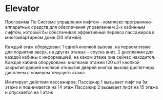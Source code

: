 # Elevator 
Программа По Системе управления лифтом – комплекс программно-аппаратных средств для обеспечения 
управлением 2-х кабинным лифтом, который бы обеспечивал эффективный перевоз пассажиров в 
многоквартирном доме (20 этажей).

Каждый этаж оборудован:
	1 одной кнопкой вызова: на первом этаже для поднятия вверх, на других этажах – спуска 
вниз.
	2 дисплеями для каждой кабины с информацией, на каком этаже она сейчас находится.
 Каждая кабина оборудована:
	кнопками этажей (20 шт)
	кнопкой закрытия дверей
	кнопкой открытия дверей
	кнопка вызова диспетчера
	дисплеем с номером текущего этажа

Имитирует действия пассажиров:
	Пассажир 1 вызывает лифт на 1м этаже и поднимается на 14 этаж
	Пассажир 2 вызывает лифт на 15 этаже и опускается на 1 этаж
